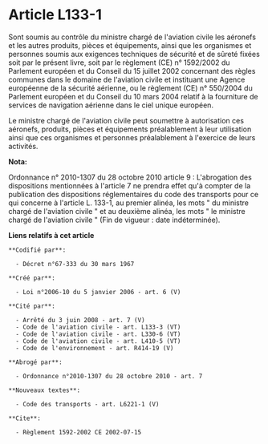 # Article L133-1

Sont soumis au contrôle du ministre chargé de l'aviation civile les aéronefs et les autres produits, pièces et équipements,
ainsi que les organismes et personnes soumis aux exigences techniques de sécurité et de sûreté fixées soit par le présent
livre, soit par le règlement (CE) n° 1592/2002 du Parlement européen et du Conseil du 15 juillet 2002 concernant des règles
communes dans le domaine de l'aviation civile et instituant une Agence européenne de la sécurité aérienne, ou le règlement
(CE) n° 550/2004 du Parlement européen et du Conseil du 10 mars 2004 relatif à la fourniture de services de navigation
aérienne dans le ciel unique européen.

Le ministre chargé de l'aviation civile peut soumettre à autorisation ces aéronefs, produits, pièces et équipements
préalablement à leur utilisation ainsi que ces organismes et personnes préalablement à l'exercice de leurs activités.

**Nota:**

Ordonnance n° 2010-1307 du 28 octobre 2010 article 9 : L'abrogation des dispositions mentionnées à l'article 7 ne prendra
effet qu'à compter de la publication des dispositions réglementaires du code des transports pour ce qui concerne à l'article
L. 133-1, au premier alinéa, les mots " du ministre chargé de l'aviation civile " et au deuxième alinéa, les mots " le
ministre chargé de l'aviation civile " (Fin de vigueur : date indéterminée).

**Liens relatifs à cet article**

	**Codifié par**:

	  - Décret n°67-333 du 30 mars 1967

	**Créé par**:

	  - Loi n°2006-10 du 5 janvier 2006 - art. 6 (V)

	**Cité par**:

	  - Arrêté du 3 juin 2008 - art. 7 (V)
	  - Code de l'aviation civile - art. L133-3 (VT)
	  - Code de l'aviation civile - art. L330-6 (VT)
	  - Code de l'aviation civile - art. L410-5 (VT)
	  - Code de l'environnement - art. R414-19 (V)

	**Abrogé par**:

	  - Ordonnance n°2010-1307 du 28 octobre 2010 - art. 7

	**Nouveaux textes**:

	  - Code des transports - art. L6221-1 (V)

	**Cite**:

	  - Règlement 1592-2002 CE 2002-07-15
